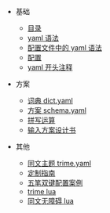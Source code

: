 <!-- _sidebar.md -->

* 基础
  * [目录](/)
  * [yaml 语法](/YamlGrammar)
  * [配置文件中的 yaml 语法](/YamlRime)
  * [配置](/Configuration)
  * [yaml 开头注释](/YamlComment)

* 方案
  * [词典 dict.yaml](/dict.yaml)
  * [方案 schema.yaml](/schema.yaml)
  * [拼写运算](/SpellingAlgebra)
  * [输入方案设计书](/RimeWithSchemata)

* 其他
  * [同文主题 trime.yaml](/trime.yaml)
  * [定制指南](/CustomizationGuide)
  * [五笔双键配置案例](/wb2keys)
  * [trime lua](/LuaRime)
  * [同文无障碍 lua](/LuaTRime+)

